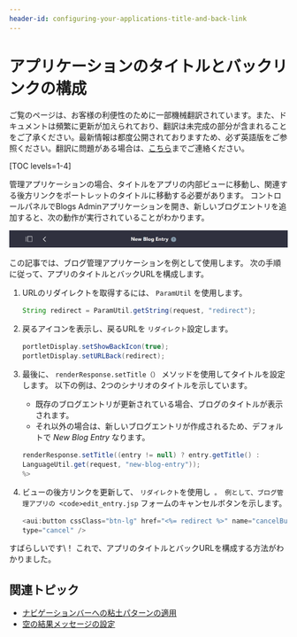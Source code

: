 ```yaml
---
header-id: configuring-your-applications-title-and-back-link
---
```


# アプリケーションのタイトルとバックリンクの構成

<p class="alert alert-info"><span class="wysiwyg-color-blue120">ご覧のページは、お客様の利便性のために一部機械翻訳されています。また、ドキュメントは頻繁に更新が加えられており、翻訳は未完成の部分が含まれることをご了承ください。最新情報は都度公開されておりますため、必ず英語版をご参照ください。翻訳に問題がある場合は、<a href="mailto:support-content-jp@liferay.com">こちら</a>までご連絡ください。</span></p>

[TOC levels=1-4]

管理アプリケーションの場合、タイトルをアプリの内部ビューに移動し、関連する後方リンクをポートレットのタイトルに移動する必要があります。 コントロールパネルでBlogs Adminアプリケーションを開き、新しいブログエントリを追加すると、次の動作が実行されていることがわかります。

![図1：新しいブログエントリを追加すると、上部にポートレットのタイトルと戻るリンクが表示されます。](../../../images/new-blog-entry-title.png)

この記事では、ブログ管理アプリケーションを例として使用します。 次の手順に従って、アプリのタイトルとバックURLを構成します。

1.  URLのリダイレクトを取得するには、 `ParamUtil` を使用します。

    ``` java
    String redirect = ParamUtil.getString(request, "redirect");
    ```

2.  戻るアイコンを表示し、戻るURLを `リダイレクト`設定します。

    ``` java
    portletDisplay.setShowBackIcon(true);
    portletDisplay.setURLBack(redirect);
    ```

3.  最後に、 `renderResponse.setTitle（）` メソッドを使用してタイトルを設定します。 以下の例は、2つのシナリオのタイトルを示しています。

      - 既存のブログエントリが更新されている場合、ブログのタイトルが表示されます。
      - それ以外の場合は、新しいブログエントリが作成されるため、デフォルトで *New Blog Entry* なります。
    
    <!-- end list -->
    
    ``` java
    renderResponse.setTitle((entry != null) ? entry.getTitle() : 
    LanguageUtil.get(request, "new-blog-entry"));
    %>
    ```

4.  ビューの後方リンクを更新して、 `リダイレクト`を使用し` 。 例として、ブログ管理アプリの <code>edit_entry.jsp` フォームのキャンセルボタンを示します。

    ``` java
    <aui:button cssClass="btn-lg" href="<%= redirect %>" name="cancelButton" 
    type="cancel" />
    ```

すばらしいです\！ これで、アプリのタイトルとバックURLを構成する方法がわかりました。

## 関連トピック

  - [ナビゲーションバーへの粘土パターンの適用](/docs/7-1/tutorials/-/knowledge_base/t/applying-clay-patterns-to-navigation)
  - [空の結果メッセージの設定](/docs/7-1/tutorials/-/knowledge_base/t/setting-empty-results-messages)
